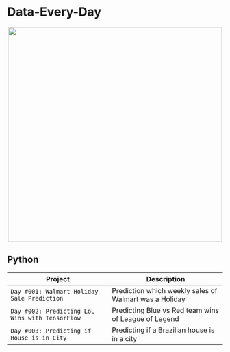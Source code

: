 # Data-Every-Day

<p align="center"> 
<img src="https://media.striim.com/wp-content/uploads/2017/08/21064042/ST_Blog_DataEverywhere.png" width="500">
</p>

## Python
| Project | Description |
| --- | --- |
| `Day #001: Walmart Holiday Sale Prediction` | Prediction which weekly sales of Walmart was a Holiday
| `Day #002: Predicting LoL Wins with TensorFlow` | Predicting Blue vs Red team wins of League of Legend
| `Day #003: Predicting if House is in City` | Predicting if a Brazilian house is in a city

